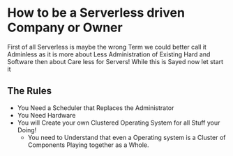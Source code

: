 # How to be a Serverless driven Company or Owner
First of all Serverless is maybe the wrong Term we could better call it Adminless as it is more about 
Less Administration of Existing Hard and Software then about Care less for Servers! While this is Sayed now let start it

## The Rules
- You Need a Scheduler that Replaces the Administrator
- You Need Hardware
- You will Create your own Clustered Operating System for all Stuff your Doing!
  - You need to Understand that even a Operating system is a Cluster of Components Playing together as a Whole.

